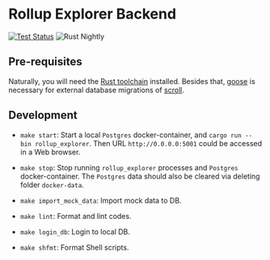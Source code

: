 # Rollup Explorer Backend

[![Test Status][test-image]][test-link]
![Rust Nightly][rustc-image]

## Pre-requisites

Naturally, you will need the [Rust toolchain] installed.
Besides that, [goose] is necessary for external database migrations of [scroll].

## Development

- `make start`:
Start a local `Postgres` docker-container, and `cargo run --bin rollup_explorer`. Then URL `http://0.0.0.0:5001` could be accessed in a Web browser.

- `make stop`:
Stop running `rollup_explorer` processes and `Postgres` docker-container. The `Postgres` data should also be cleared via deleting folder `docker-data`.

- `make import_mock_data`:
Import mock data to DB.

- `make lint`:
Format and lint codes.

- `make login_db`:
Login to local DB.

- `make shfmt`:
Format Shell scripts.

[//]: # "badges"
[Rust toolchain]: https://rustup.rs
[goose]: https://github.com/pressly/goose
[rustc-image]: https://img.shields.io/badge/rustc-nightly-blue.svg
[scroll]: https://github.com/scroll-tech/scroll
[test-image]: https://github.com/scroll-tech/monorepo/actions/workflows/rollupscan-backend.yml/badge.svg
[test-link]: https://github.com/scroll-tech/monorepo/actions/workflows/rollupscan-backend.yml

